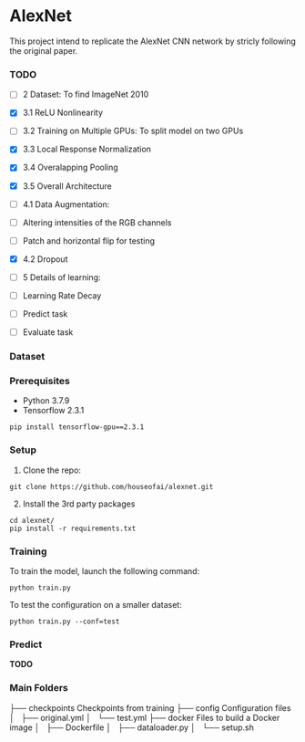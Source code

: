 # AlexNet
This project intend to replicate the AlexNet CNN network by stricly following the original paper.

### TODO

- [ ] 2 Dataset: To find ImageNet 2010
- [X] 3.1 ReLU Nonlinearity
- [ ] 3.2 Training on Multiple GPUs: To split model on two GPUs
- [X] 3.3 Local Response Normalization
- [X] 3.4 Overalapping Pooling
- [X] 3.5 Overall Architecture
- [ ] 4.1 Data Augmentation:
- [ ]   Altering intensities of the RGB channels
- [ ]   Patch and horizontal flip for testing
- [X] 4.2 Dropout
- [ ] 5 Details of learning:
- [ ]   Learning Rate Decay

- [ ] Predict task
- [ ] Evaluate task

### Dataset

### Prerequisites

- Python 3.7.9
- Tensorflow 2.3.1
```
pip install tensorflow-gpu==2.3.1
```

### Setup
1. Clone the repo:

 ```
 git clone https://github.com/houseofai/alexnet.git
 ```

2. Install the 3rd party packages
```
cd alexnet/
pip install -r requirements.txt
```

### Training
To train the model, launch the following command:
 ```
 python train.py
 ```

 To test the configuration on a smaller dataset:
 ```
 python train.py --conf=test
 ```

### Predict

**TODO**

### Main Folders

├── checkpoints         Checkpoints from training
├── config              Configuration files
│   ├── original.yml
│   └── test.yml
├── docker              Files to build a Docker image
│   ├── Dockerfile
│   ├── dataloader.py
│   └── setup.sh
